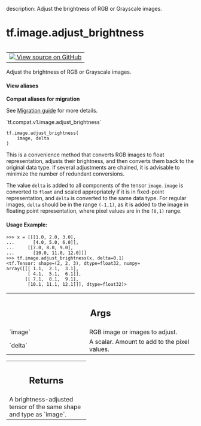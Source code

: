 description: Adjust the brightness of RGB or Grayscale images.

<div itemscope itemtype="http://developers.google.com/ReferenceObject">
<meta itemprop="name" content="tf.image.adjust_brightness" />
<meta itemprop="path" content="Stable" />
</div>

# tf.image.adjust_brightness

<!-- Insert buttons and diff -->

<table class="tfo-notebook-buttons tfo-api nocontent" align="left">
<td>
  <a target="_blank" href="https://github.com/tensorflow/tensorflow/blob/r2.4/tensorflow/python/ops/image_ops_impl.py#L2024-L2073">
    <img src="https://www.tensorflow.org/images/GitHub-Mark-32px.png" />
    View source on GitHub
  </a>
</td>
</table>



Adjust the brightness of RGB or Grayscale images.

<section class="expandable">
  <h4 class="showalways">View aliases</h4>
  <p>
<b>Compat aliases for migration</b>
<p>See
<a href="https://www.tensorflow.org/guide/migrate">Migration guide</a> for
more details.</p>
<p>`tf.compat.v1.image.adjust_brightness`</p>
</p>
</section>

<pre class="devsite-click-to-copy prettyprint lang-py tfo-signature-link">
<code>tf.image.adjust_brightness(
    image, delta
)
</code></pre>



<!-- Placeholder for "Used in" -->

This is a convenience method that converts RGB images to float
representation, adjusts their brightness, and then converts them back to the
original data type. If several adjustments are chained, it is advisable to
minimize the number of redundant conversions.

The value `delta` is added to all components of the tensor `image`. `image` is
converted to `float` and scaled appropriately if it is in fixed-point
representation, and `delta` is converted to the same data type. For regular
images, `delta` should be in the range `(-1,1)`, as it is added to the image
in floating point representation, where pixel values are in the `[0,1)` range.

#### Usage Example:



```
>>> x = [[[1.0, 2.0, 3.0],
...       [4.0, 5.0, 6.0]],
...     [[7.0, 8.0, 9.0],
...       [10.0, 11.0, 12.0]]]
>>> tf.image.adjust_brightness(x, delta=0.1)
<tf.Tensor: shape=(2, 2, 3), dtype=float32, numpy=
array([[[ 1.1,  2.1,  3.1],
        [ 4.1,  5.1,  6.1]],
       [[ 7.1,  8.1,  9.1],
        [10.1, 11.1, 12.1]]], dtype=float32)>
```

<!-- Tabular view -->
 <table class="responsive fixed orange">
<colgroup><col width="214px"><col></colgroup>
<tr><th colspan="2"><h2 class="add-link">Args</h2></th></tr>

<tr>
<td>
`image`
</td>
<td>
RGB image or images to adjust.
</td>
</tr><tr>
<td>
`delta`
</td>
<td>
A scalar. Amount to add to the pixel values.
</td>
</tr>
</table>



<!-- Tabular view -->
 <table class="responsive fixed orange">
<colgroup><col width="214px"><col></colgroup>
<tr><th colspan="2"><h2 class="add-link">Returns</h2></th></tr>
<tr class="alt">
<td colspan="2">
A brightness-adjusted tensor of the same shape and type as `image`.
</td>
</tr>

</table>

